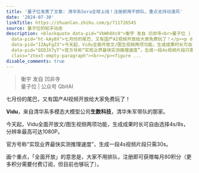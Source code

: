 ```yaml
---
title: '量子位发表了文章: 清华系Sora全球上线！注册即用不排队，重点支持动漫风'
date: '2024-07-30'
linkTitle: https://zhuanlan.zhihu.com/p/711726545
source: 量子位的知乎动态
description: <blockquote data-pid="VbWhOXs9">衡宇 发自 凹非寺<br>量子位 | 公众号 QbitAI</blockquote><p
  data-pid="ht-kAy8X">七月份的尾巴，又有国产AI视频开放给大家免费玩了！</p><p data-pid="vDT7lj09"><b>Vidu</b>，来自清华系多模态大模型公司<b>生数科技</b>，清华朱军带队的那家。</p><p
  data-pid="IZAyFgZ3">今天起，Vidu全面开放文/图生视频两项功能，生成成果时长可自由选择4s/8s，分辨率最高可达1080P。</p><p
  data-pid="QIDJX7yT">官方号称“实现业界最快实测推理速度”，生成一段4s视频片段只需30s。</p><p data-pid="xQOVZuxU">画个重点，「全面开放」的意思是，大家不用排队，注册即可获赠每月80积分（更多积分需要付费订阅，但目前也够玩了）。</p><p
  class="ztext-empty-paragraph"><br></p><figure ...
disable_comments: true
---
```

<blockquote data-pid="VbWhOXs9">衡宇 发自 凹非寺<br>量子位 | 公众号 QbitAI</blockquote><p data-pid="ht-kAy8X">七月份的尾巴，又有国产AI视频开放给大家免费玩了！</p><p data-pid="vDT7lj09"><b>Vidu</b>，来自清华系多模态大模型公司<b>生数科技</b>，清华朱军带队的那家。</p><p data-pid="IZAyFgZ3">今天起，Vidu全面开放文/图生视频两项功能，生成成果时长可自由选择4s/8s，分辨率最高可达1080P。</p><p data-pid="QIDJX7yT">官方号称“实现业界最快实测推理速度”，生成一段4s视频片段只需30s。</p><p data-pid="xQOVZuxU">画个重点，「全面开放」的意思是，大家不用排队，注册即可获赠每月80积分（更多积分需要付费订阅，但目前也够玩了）。</p><p class="ztext-empty-paragraph"><br></p><figure ...